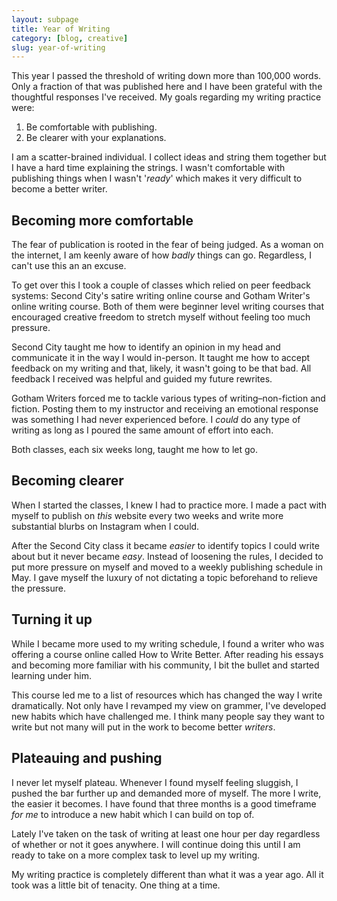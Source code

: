 ```yaml
---
layout: subpage
title: Year of Writing
category: [blog, creative]
slug: year-of-writing
---
```

This year I passed the threshold of writing down more than 100,000 words. Only a fraction of that was published here and I have been grateful with the thoughtful responses I've received. My goals regarding my writing practice were:

1. Be comfortable with publishing.
2. Be clearer with your explanations.

I am a scatter-brained individual. I collect ideas and string them together but I have a hard time explaining the strings. I wasn't comfortable with publishing things when I wasn't '_ready_' which makes it very difficult to become a better writer.

## Becoming more comfortable

The fear of publication is rooted in the fear of being judged. As a woman on the internet, I am keenly aware of how _badly_ things can go. Regardless, I can't use this an an excuse.

To get over this I took a couple of classes which relied on peer feedback systems: Second City's satire writing online course and Gotham Writer's online writing course. Both of them were beginner level writing courses that encouraged creative freedom to stretch myself without feeling too much pressure.

Second City taught me how to identify an opinion in my head and communicate it in the way I would in-person. It taught me how to accept feedback on my writing and that, likely, it wasn't going to be that bad. All feedback I received was helpful and guided my future rewrites. 

Gotham Writers forced me to tackle various types of writing–non-fiction and fiction. Posting them to my instructor and receiving an emotional response was something I had never experienced before. I _could_ do any type of writing as long as I poured the same amount of effort into each.

Both classes, each six weeks long, taught me how to let go.

## Becoming clearer

When I started the classes, I knew I had to practice more. I made a pact with myself to publish on _this_ website every two weeks and write more substantial blurbs on Instagram when I could.

After the Second City class it became _easier_ to identify topics I could write about but it never became _easy_. Instead of loosening the rules, I decided to put more pressure on myself and moved to a weekly publishing schedule in May. I gave myself the luxury of not dictating a topic beforehand to relieve the pressure.

## Turning it up

While I became more used to my writing schedule, I found a writer who was offering a course online called How to Write Better. After reading his essays and becoming more familiar with his community, I bit the bullet and started learning under him.

This course led me to a list of resources which has changed the way I write dramatically. Not only have I revamped my view on grammer, I've developed new habits which have challenged me. I think many people say they want to write but not many will put in the work to become better _writers_.

## Plateauing and pushing

I never let myself plateau. Whenever I found myself feeling sluggish, I pushed the bar further up and demanded more of myself. The more I write, the easier it becomes. I have found that three months is a good timeframe _for me_ to introduce a new habit which I can build on top of. 

Lately I've taken on the task of writing at least one hour per day regardless of whether or not it goes anywhere. I will continue doing this until I am ready to take on a more complex task to level up my writing.

My writing practice is completely different than what it was a year ago. All it took was a little bit of tenacity. One thing at a time.

